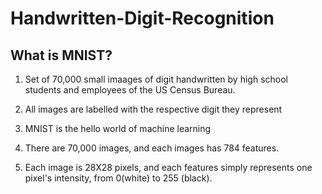 # Handwritten-Digit-Recognition

## What is MNIST?

1) Set of 70,000 small imaages of digit handwritten by high school students and employees of the US Census Bureau.

2) All images are labelled with the respective digit they represent

3) MNIST is the hello world of machine learning

4) There are 70,000 images, and each images has 784 features.

5) Each image is 28X28 pixels, and each features simply represents one pixel's intensity, from 0(white) to 255 (black).
